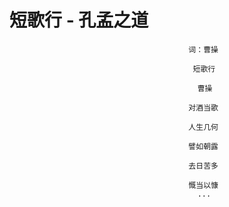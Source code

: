 # 短歌行 - 孔孟之道

                                                
                                            词：曹操

                                             短歌行

                                              曹操

                                            对酒当歌

                                            人生几何

                                            譬如朝露

                                            去日苦多

                                            慨当以慷
                                              ...
